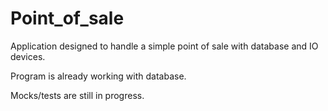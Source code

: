 # Point_of_sale
Application designed to handle a simple point of sale with database and IO devices.

Program is already working with database. 

Mocks/tests are still in progress. 
